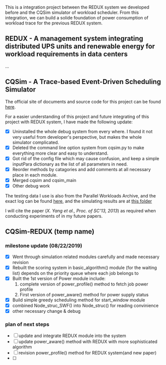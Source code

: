 This is a integration project between the REDUX system we developed before and the CQSim simulator of workload scheduler. From this integration, we can build a solide foundation of power consumption of workload trace for the previous REDUX system.

## REDUX - A management system integrating distributed UPS units and renewable energy for workload requirements in data centers

...

## CQSim - A Trace-based Event-Driven Scheduling Simulator
The official site of documents and source code for this project can be found [here](http://bluesky.cs.iit.edu/cqsim/).

For a easier understanding of this project and future integrating of this project with REDUX system, I have made the following update:

- [x] Uninstalled the whole debug system from every where. I found it not very useful from developer's perspective, but makes the whole simulator complicated.
- [x] Deleted the command line option system from cqsim.py to make everything more clear and easy to understand.
- [x] Got rid of the config file which may cause confusion, and keep a simple inputPara dictionary as the list of all parameters in need.
- [x] Reorder methods by catagories and add comments at all necessary place in each module.
- [X] Merged cqsim and cqsim_main
- [x] Other debug work

The testing data I use is also from the Parallel Workloads Archive, and the exact log can be found [here](http://www.cs.huji.ac.il/labs/parallel/workload/l_sdsc_sp2/index.html), and the simulating results are at [this folder](https://github.com/xiaopupeng/REDUX-CQSim/tree/master/data/Results)

I will cite the paper (_X. Yang et al., Proc. of SC'13, 2013_) as required when conducting experiments of in my future papers.

## CQSim-REDUX (temp name)
### milestone update (08/22/2019)
- [x] Went through simulation related modules carefully and made necessary revision
- [x] Rebuilt the scoring system in basic_algorithm() module (for the waiting list) depends on the priority queue where each job belongs to
- [x] Built the 1st version of Power module include:
	1. complete version of power_profile() method to fetch job power profile
	2. First version of power_aware() method for power supply status
- [x] Build simple greedy scheduling method for start_window module
- [x] combined Node_struc_SWF() into Node_struc() for reading convinience
- [x] other necessary change & debug

### plan of next steps
- [ ] update and integrate REDUX module into the system
- [ ] update power_aware() method with REDUX with more sophisticated algorithm
- [ ] revision power_profile() method for REDUX system(and new paper)
- [ ] 
